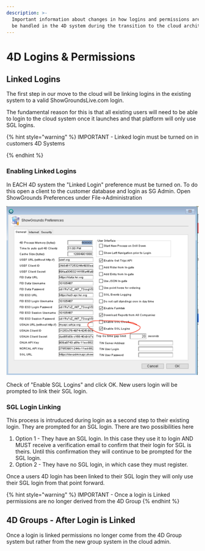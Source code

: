```yaml
---
description: >-
  Important information about changes in how logins and permissions are going to
  be handled in the 4D system during the transition to the cloud architecture.
---
```


# 4D Logins & Permissions

## Linked Logins

The first step in our move to the cloud will be linking logins in the existing system to a valid ShowGroundsLive.com login.&#x20;

The fundamental reason for this is that all existing users will need to be able to login to the cloud system once it launches and that platform will only use SGL logins.

&#x20;&#x20;

{% hint style="warning" %}
IMPORTANT - Linked login must be turned on in customers 4D Systems


{% endhint %}

### Enabling Linked Logins

In EACH 4D system the "Linked Login" preference must be turned on.  To do this open a client to the customer database and login as SG Admin.  Open ShowGrounds Preferences under File->Administration

![](<../../.gitbook/assets/image (75).png>)

Check of "Enable SGL Logins" and click OK.  New users login will be prompted to link their SGL login.



### SGL Login Linking

This process is intruduced during login as a second step to their existing login.  They are prompted for an SGL login.  There are two possibilities here

1. Option 1 - They have an SGL login.  In this case they use it to login AND MUST receive a verification email to confirm that their login for SGL is theirs.  Until this confirmation they will continue to be prompted for the SGL login.
2. Option 2 - They have no SGL login, in which case they must register.

Once a users 4D login has been linked to their SGL login they will only use their SGL login from that point forward.

{% hint style="warning" %}
IMPORTANT - Once a login is Linked permissions are no longer derived from the 4D Group
{% endhint %}

## 4D Groups - After Login is Linked

Once a login is linked permissions no longer come from the 4D Group system but rather from the new group system in the cloud admin. &#x20;
